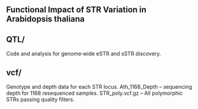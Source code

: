
## Functional Impact of STR Variation in Arabidopsis thaliana

## QTL/
Code and analysis for genome‑wide eSTR and sSTR discovery.

##  vcf/
Genotype and depth data for each STR locus. Ath_1168_Depth – sequencing depth for 1168 resequenced samples. STR_poly.vcf.gz – All polymorphic STRs passing quality filters.
